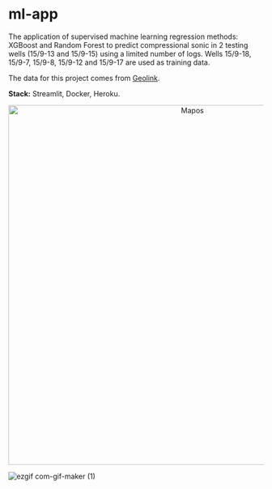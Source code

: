 # ml-app
The application of supervised machine learning regression methods: XGBoost and Random Forest to predict compressional sonic in 2 testing wells (15/9-13 and 15/9-15) using a limited number of logs. Wells 15/9-18, 15/9-7, 15/9-8, 15/9-12 and 15/9-17 are used as training data.

The data for this project comes from [Geolink](https://www.geolink-s2.com/).

**Stack:** Streamlit, Docker, Heroku.

<p align="center">
 <img width="711" alt="Mapos" src="https://user-images.githubusercontent.com/75779175/132098675-6208f350-29a4-4c5a-ae47-c59331b37100.PNG"></center>
</p>

![ezgif com-gif-maker (1)](https://user-images.githubusercontent.com/75779175/132098618-6530bf52-e6d0-4fe2-96e8-5eb45dcba692.gif)
